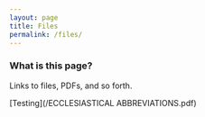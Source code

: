 ```yaml
---
layout: page
title: Files
permalink: /files/
---
```


### What is this page?

Links to files, PDFs, and so forth.

[Testing](/ECCLESIASTICAL ABBREVIATIONS.pdf)
